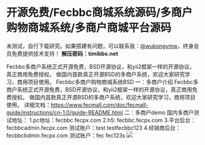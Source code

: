 # 开源免费/Fecbbc商城系统源码/多商户购物商城系统/多商户商城平台源码

未测试，自行下载研究。如果搭建有问题，可以联系我：[@wukongymw](http://t.me/wukongymw)，终身会员免费提供技术支持！
**解压密码：timibbs.net**

Fecbbc多商户系统正式开源免费，BSD开源协议，和yii2框架一样的开源协议，真正商用免费授权。 做国内首款真正开源BSD的多商户系统，欢迎大家研究学习，商用项目使用。
Fecbbc多商户购物商城系统BSD
一：多商户介绍
Fecbbc多商户系统正式开源免费，BSD开源协议，和yii2框架一样的开源协议，真正商用免费授权。
做国内首款真正开源BSD的多商户系统，欢迎大家研究学习，商用项目使用。
详细文档：https://www.fecmall.com/doc/fecmall-guide/instructions/cn-1.0/guide-README.html
二：多商户demo
国内多商户测试地址：
1.pc地址：fecbbc.fecpx.com
2.h5: fecbbc.fecpx.com
3.平台后台：fecbbcadmin.fecpx.com
测试账户：test testfecbbc123
4.经销商后台：fecbbcbdmin.fecpx.com 测试账户：fec fec123s
[![](https://wukongymw.com/wp-content/uploads/2023/08/1690955335-13c70767eead3f8.jpg)](https://wukongymw.com/wp-content/uploads/2023/08/1690955335-13c70767eead3f8.jpg)